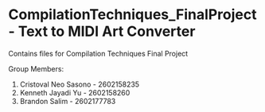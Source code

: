# CompilationTechniques_FinalProject - Text to MIDI Art Converter
Contains files for Compilation Techniques Final Project

Group Members:
1. Cristoval Neo Sasono - 2602158235
2. Kenneth Jayadi Yu - 2602158260
3. Brandon Salim - 2602177783

